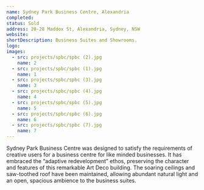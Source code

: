 ```yaml
---
name: Sydney Park Business Centre, Alexandria
completed: 
status: Sold
address: 20-28 Maddox St, Alexandria, Sydney, NSW
website: 
shortDescription: Business Suites and Showrooms.
logo: 
images:
  - src: projects/spbc/spbc (2).jpg
    name: 2
  - src: projects/spbc/spbc (1).jpg
    name: 1 
  - src: projects/spbc/spbc (3).jpg
    name: 3
  - src: projects/spbc/spbc (4).jpg
    name: 4  
  - src: projects/spbc/spbc (5).jpg
    name: 5 
  - src: projects/spbc/spbc (6).jpg
    name: 6
  - src: projects/spbc/spbc (7).jpg
    name: 7
---
```


Sydney Park Business Centre was designed to satisfy the requirements of creative users for a business centre for like minded businesses. It has embraced the “adaptive redevelopment” ethos, preserving the character and features of this remarkable Art Deco building. The soaring ceilings and saw-toothed roof have been maintained, allowing abundant natural light and an open, spacious ambience to the business suites.
